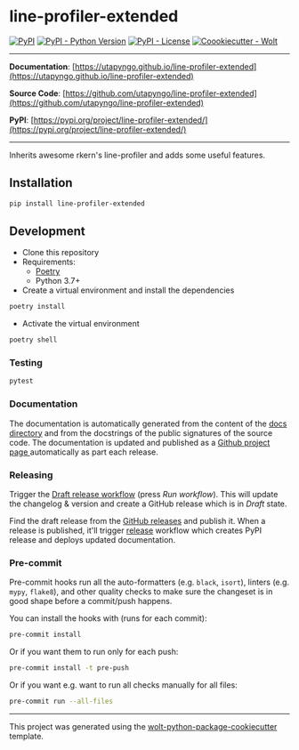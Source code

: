 # line-profiler-extended

[![PyPI](https://img.shields.io/pypi/v/line-profiler-extended?style=flat-square)](https://pypi.python.org/pypi/line-profiler-extended/)
[![PyPI - Python Version](https://img.shields.io/pypi/pyversions/line-profiler-extended?style=flat-square)](https://pypi.python.org/pypi/line-profiler-extended/)
[![PyPI - License](https://img.shields.io/pypi/l/line-profiler-extended?style=flat-square)](https://pypi.python.org/pypi/line-profiler-extended/)
[![Coookiecutter - Wolt](https://img.shields.io/badge/cookiecutter-Wolt-00c2e8?style=flat-square&logo=cookiecutter&logoColor=D4AA00&link=https://github.com/woltapp/wolt-python-package-cookiecutter)](https://github.com/woltapp/wolt-python-package-cookiecutter)


---

**Documentation**: [https://utapyngo.github.io/line-profiler-extended](https://utapyngo.github.io/line-profiler-extended)

**Source Code**: [https://github.com/utapyngo/line-profiler-extended](https://github.com/utapyngo/line-profiler-extended)

**PyPI**: [https://pypi.org/project/line-profiler-extended/](https://pypi.org/project/line-profiler-extended/)

---

Inherits awesome rkern's line-profiler and adds some useful features.

## Installation

```sh
pip install line-profiler-extended
```

## Development

* Clone this repository
* Requirements:
  * [Poetry](https://python-poetry.org/)
  * Python 3.7+
* Create a virtual environment and install the dependencies

```sh
poetry install
```

* Activate the virtual environment

```sh
poetry shell
```

### Testing

```sh
pytest
```

### Documentation

The documentation is automatically generated from the content of the [docs directory](./docs) and from the docstrings
 of the public signatures of the source code. The documentation is updated and published as a [Github project page
 ](https://pages.github.com/) automatically as part each release.

### Releasing

Trigger the [Draft release workflow](https://github.com/utapyngo/line-profiler-extended/actions/workflows/draft_release.yml)
(press _Run workflow_). This will update the changelog & version and create a GitHub release which is in _Draft_ state.

Find the draft release from the
[GitHub releases](https://github.com/utapyngo/line-profiler-extended/releases) and publish it. When
 a release is published, it'll trigger [release](https://github.com/utapyngo/line-profiler-extended/blob/master/.github/workflows/release.yml) workflow which creates PyPI
 release and deploys updated documentation.

### Pre-commit

Pre-commit hooks run all the auto-formatters (e.g. `black`, `isort`), linters (e.g. `mypy`, `flake8`), and other quality
 checks to make sure the changeset is in good shape before a commit/push happens.

You can install the hooks with (runs for each commit):

```sh
pre-commit install
```

Or if you want them to run only for each push:

```sh
pre-commit install -t pre-push
```

Or if you want e.g. want to run all checks manually for all files:

```sh
pre-commit run --all-files
```

---

This project was generated using the [wolt-python-package-cookiecutter](https://github.com/woltapp/wolt-python-package-cookiecutter) template.

